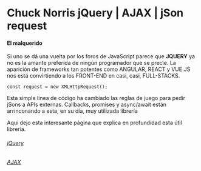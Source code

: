 # Chuck Norris jQuery | AJAX | jSon request

#### El malquerido

Si uno se d&aacute; una vuelta por los foros de JavaScript parece que __JQUERY__ ya no es la amante preferida de ning&uacute;n programador que se precie. La aparici&oacute;n de frameworks tan potentes como ANGULAR, REACT y VUE.JS nos est&aacute; convirtiendo a los FRONT-END en casi, casi, FULL-STACKS. 

    const request = new XMLHttpRequest();

Esta simple linea de c&oacute;digo ha cambiado las reglas de juego para pedir jSons a APIs externas. Callbacks, promises y async/await est&aacute;n arrinconando a esta, en su d&iacute;a, muy utilizada librer&iacute;a

Aquí dejo esta interesante p&aacute;gina que explica en profundidad esta &uacute;til librer&iacute;a. 


###### [jQuery](https://www.arkaitzgarro.com/jquery/capitulo-2.html) 

###### [AJAX](https://www.arkaitzgarro.com/jquery/capitulo-7.html)